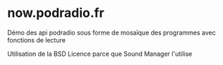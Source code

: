 # now.podradio.fr
Démo des api podradio sous forme de mosaïque des programmes avec fonctions de lecture

Utilisation de la BSD Licence parce que Sound Manager l'utilise
